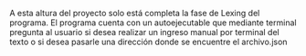 A esta altura del proyecto solo está completa la fase de Lexing del programa.
El programa cuenta con un autoejecutable que mediante terminal pregunta al usuario si desea realizar un ingreso manual por terminal
del texto o si desea pasarle una dirección donde se encuentre el archivo.json
